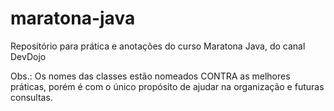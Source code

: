 # maratona-java
Repositório para prática e anotações do curso Maratona Java, do canal DevDojo

Obs.: Os nomes das classes estão nomeados CONTRA as melhores práticas, porém é com o único propósito de ajudar na organização e futuras consultas.
